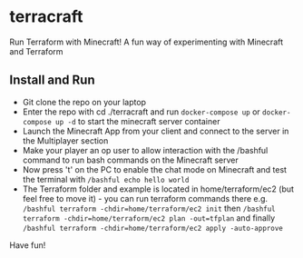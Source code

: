 # terracraft
Run Terraform with Minecraft! A fun way of experimenting with Minecraft and Terraform


## Install and Run

- Git clone the repo on your laptop
- Enter the repo with cd ./terracraft and run ``docker-compose up`` or ``docker-compose up -d`` to start the minecraft server container
- Launch the Minecraft App from your client and connect to the server in the Multiplayer section
- Make your player an op user to allow interaction with the /bashful command to run bash commands on the Minecraft server
- Now press 't' on the PC to enable the chat mode on Minecraft and test the terminal with ``/bashful echo hello world``
- The Terraform folder and example is located in home/terraform/ec2 (but feel free to move it) - you can run terraform commands there e.g. ``/bashful terraform -chdir=home/terraform/ec2 init`` then ``/bashful terraform -chdir=home/terraform/ec2 plan -out=tfplan`` and finally ``/bashful terraform -chdir=home/terraform/ec2 apply -auto-approve``

Have fun!
